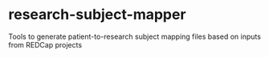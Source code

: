 research-subject-mapper
=======================

Tools to generate patient-to-research subject mapping files based on inputs from REDCap projects
